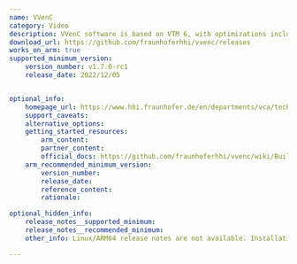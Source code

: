 ```yaml
---
name: VVenC
category: Video
description: VVenC software is based on VTM 6, with optimizations including software redesign to mitigate performance bottlenecks and extensive SIMD optimizations.
download_url: https://github.com/fraunhoferhhi/vvenc/releases
works_on_arm: true
supported_minimum_version:
    version_number: v1.7.0-rc1
    release_date: 2022/12/05


optional_info:
    homepage_url: https://www.hhi.fraunhofer.de/en/departments/vca/technologies-and-solutions/h266-vvc/fraunhofer-versatile-video-encoder-vvenc.html
    support_caveats:
    alternative_options:
    getting_started_resources:
        arm_content:
        partner_content:
        official_docs: https://github.com/fraunhoferhhi/vvenc/wiki/Build
    arm_recommended_minimum_version:
        version_number:
        release_date:
        reference_content:
        rationale:

optional_hidden_info:
    release_notes__supported_minimum:
    release_notes__recommended_minimum:
    other_info: Linux/ARM64 release notes are not available. Installation and testing are done via the tar.

---
```

